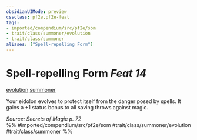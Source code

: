 ```yaml
---
obsidianUIMode: preview
cssclass: pf2e,pf2e-feat
tags:
- imported/compendium/src/pf2e/som
- trait/class/summoner/evolution
- trait/class/summoner
aliases: ["Spell-repelling Form"]
---
```

# Spell-repelling Form  *Feat 14*  
[evolution](evolution-som.md)  [summoner](rules/traits/summoner-som.md)  


Your eidolon evolves to protect itself from the danger posed by spells. It gains a +1 status bonus to all saving throws against magic.

*Source: Secrets of Magic p. 72*  
%% #imported/compendium/src/pf2e/som #trait/class/summoner/evolution #trait/class/summoner %%